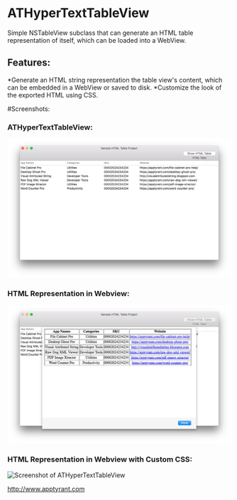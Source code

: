 # ATHyperTextTableView
Simple NSTableView subclass that can generate an HTML table representation of itself, which can be loaded into a WebView.

## Features:
*Generate an HTML string representation the table view's content, which can be embedded in a WebView or saved to disk.
*Customize the look of the exported HTML using CSS.

#Screenshots:
### ATHyperTextTableView:
![Screenshot of ATHyperTextTableView](https://github.com/AppTyrant/ATHyperTextTableView/blob/master/Sample%20HTML%20Table%20Project/NSTableViewScreenshot.png "ATHyperTextTableView")

### HTML Representation in Webview:
![Screenshot of ATHyperTextTableView](https://github.com/AppTyrant/ATHyperTextTableView/blob/master/Sample%20HTML%20Table%20Project/WebviewScreenshot.png "ATHyperTextTableView")

### HTML Representation in Webview with Custom CSS:
![Screenshot of ATHyperTextTableView](https://github.com/AppTyrant/ATHyperTextTableView/blob/master/Sample%20HTML%20Table%20Project/WebviewScreenshotCustomCSS "ATHyperTextTableView")

http://www.apptyrant.com
